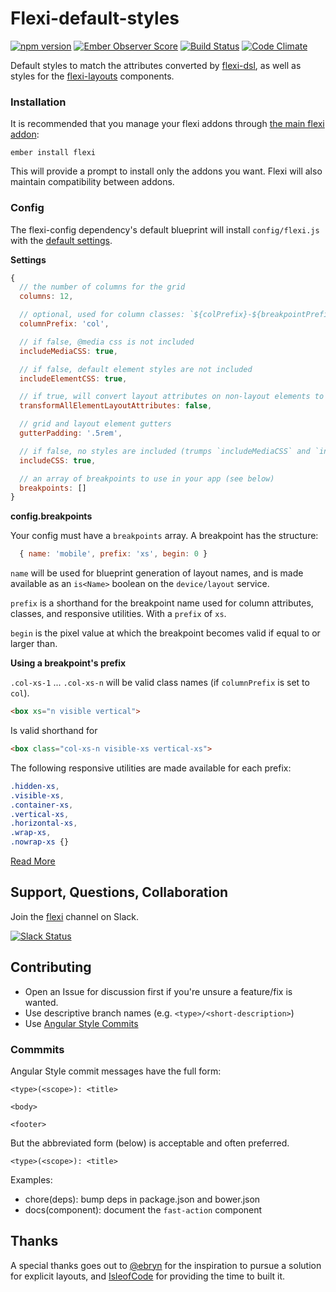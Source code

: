 # Flexi-default-styles

[![npm version](https://badge.fury.io/js/flexi-default-styles.svg)](http://badge.fury.io/js/flexi-default-styles)
[![Ember Observer Score](http://emberobserver.com/badges/flexi-default-styles.svg)](http://emberobserver.com/addons/flexi-default-styles)
[![Build Status](https://travis-ci.org/html-next/flexi-default-styles.svg)](https://travis-ci.org/html-next/flexi-default-styles)
[![Code Climate](https://codeclimate.com/github/html-next/flexi-default-styles/badges/gpa.svg)](https://codeclimate.com/github/html-next/flexi-default-styles)

Default styles to match the attributes converted by [flexi-dsl](https://github.com/html-next/flexi-dsl), as well as styles for the [flexi-layouts](https://github.com/html-next/flexi-layouts) components.


### Installation

It is recommended that you manage your flexi addons through [the main flexi addon](https://github.com/html-next/flexi):

```cli
ember install flexi
```

This will provide a prompt to install only the addons you want. Flexi will also maintain
compatibility between addons.


### Config

The flexi-config dependency's default blueprint will install `config/flexi.js` with the [default settings](https://github.com/html-next/flexi-config/blob/master/blueprints/flexi-config/files/config/flexi.js).

**Settings**

```js
{
  // the number of columns for the grid
  columns: 12,

  // optional, used for column classes: `${colPrefix}-${breakpointPrefix}-${columnNumber}`
  columnPrefix: 'col',

  // if false, @media css is not included
  includeMediaCSS: true,

  // if false, default element styles are not included
  includeElementCSS: true,

  // if true, will convert layout attributes on non-layout elements to classes as well
  transformAllElementLayoutAttributes: false,

  // grid and layout element gutters
  gutterPadding: '.5rem',

  // if false, no styles are included (trumps `includeMediaCSS` and `includeElementCSS`)
  includeCSS: true,

  // an array of breakpoints to use in your app (see below)
  breakpoints: []
}
```

**config.breakpoints**

Your config must have a `breakpoints` array.  A breakpoint has the structure:

```js
  { name: 'mobile', prefix: 'xs', begin: 0 }
```

`name` will be used for blueprint generation of layout names, and is made available as an `is<Name>`
boolean on the `device/layout` service.

`prefix` is a shorthand for the breakpoint name used for column attributes, classes, and responsive utilities.
With a `prefix` of `xs`.

`begin` is the pixel value at which the breakpoint becomes valid if equal to or larger than.

**Using a breakpoint's prefix**

`.col-xs-1` ... `.col-xs-n` will be valid class names (if `columnPrefix` is set to `col`).
```html
<box xs="n visible vertical">
```

Is valid shorthand for
```html
<box class="col-xs-n visible-xs vertical-xs">
```

The following responsive utilities are made available for each prefix:

```css
.hidden-xs,
.visible-xs,
.container-xs,
.vertical-xs,
.horizontal-xs,
.wrap-xs,
.nowrap-xs {}
```

[Read More](https://html-next.github.io/flexi/#/docs/settings)


## Support, Questions, Collaboration

Join the [flexi](https://embercommunity.slack.com/messages/e-flexi/) channel on Slack.

[![Slack Status](https://ember-community-slackin.herokuapp.com/badge.svg)](https://ember-community-slackin.herokuapp.com/)


## Contributing

 - Open an Issue for discussion first if you're unsure a feature/fix is wanted.
 - Use descriptive branch names (e.g. `<type>/<short-description>`)
 - Use [Angular Style Commits](https://github.com/angular/angular.js/blob/v1.4.8/CONTRIBUTING.md#commit)

### Commmits

Angular Style commit messages have the full form:

 ```cli
 <type>(<scope>): <title>

 <body>

 <footer>
 ```

 But the abbreviated form (below) is acceptable and often preferred.

 ```cli
 <type>(<scope>): <title>
 ```

 Examples:

 - chore(deps): bump deps in package.json and bower.json
 - docs(component): document the `fast-action` component

## Thanks

A special thanks goes out to [@ebryn](https://github.com/ebryn) for the
inspiration to pursue a solution for explicit layouts, and [IsleofCode](https://isleofcode.com)
for providing the time to built it.

